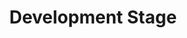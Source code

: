 ---
title: Development Stage
menu:
  sidebar:
    name: Diabetic Macrophages
    identifier: developmentstage
    parent: academic-projects
    weight: 1
---